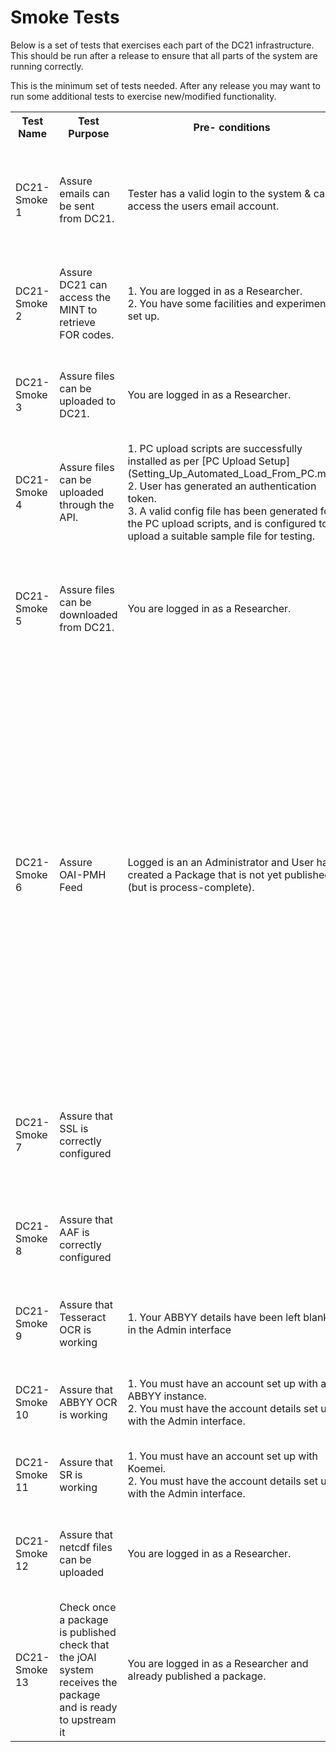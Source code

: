 # Smoke Tests

Below is a set of tests that exercises each part of the DC21 infrastructure. This should be run after a release to ensure that all parts of the system are running correctly.

This is the minimum set of tests needed. After any release you may want to run some additional tests to exercise new/modified functionality.

<table>
<tr>
<th>Test Name</th>
<th>Test Purpose</th>
<th>Pre- conditions</th>
<th>Test      Steps</th>
<th>Expected Results</th>
</tr>
<td>DC21-Smoke 1</td>
<td>Assure emails can be sent from DC21.</td>
<td>Tester has a valid login to the system & can access the users email account.</td>
<td>1. Go to the home page (ensure your are not already logged in).<br>
2. Click “Forgot your password?” button.<br>
3. Enter your user’s email address & click “Send me reset password”.<br>
</td>
<td>1. User should receive an email with a link to reset their password.<br>
2. User can click the link in the email and is taken to the change your password screen<br/>
Note: for the purposes of this test you do not need to actually reset your password, we just want to check that emails can be sent.
</td>
</tr>
<tr>
<td>DC21-Smoke 2</td>
<td>Assure DC21 can access the MINT to retrieve FOR codes.</td>
<td>1. You are logged in as a Researcher.<br/>
2. You have some facilities and experiments set up.</td>
<td>
1. Click "Facilities" tab<br/>
2. Click on an existing facility<br/>
3. Click on an existing experiment<br/>
4. Click 'Edit Experiment'
</td>
<td>
1. The FOR codes dropdown is populated.<br/>
2. The second and third level FOR code dropdowns are populated after the previous one is selected.
</tr>
<tr>
<td>DC21-Smoke 3</td>
<td>Assure files can be uploaded to DC21.</td>
<td>You are logged in as a Researcher.</td>
<td>
1. Click "Upload"<br/>
2. Select a file type, experiment, tags and enter a description<br/>
3. Select a suitable file to upload<br/>
4. Click Upload
</td>
<td>
1. File is uploaded successfully and can be found via search<br>
Note: you may wish to delete the file afterwards.
</td>
</tr>
<tr>
<td>DC21-Smoke 4</td>
<td>Assure files can be uploaded through the API.</td>
<td>1. PC upload scripts are successfully installed as per [PC Upload Setup](Setting_Up_Automated_Load_From_PC.md)<br>
2. User has generated an authentication token.<br>
3. A valid config file has been generated for the PC upload scripts, and is configured to upload a suitable sample file for testing.
</td>
<td>
1. Run the PC load batch file to upload the file.
</td>
<td>
1. The PC load log file has an entry with details about the file uploaded and a success message.<br>
2. After logging into DC21, you can find the newly uploaded file via search.<br/>
3. The file has the correct metadata and can be downloaded from DC21.<br/>
</td>
</tr>
<tr>
<td>DC21-Smoke 5</td>
<td>Assure files can be downloaded from DC21.</td>
<td>You are logged in as a Researcher.</td>
<td>
1. Go to Explore Data tab.<br/>
2. Search by multiple filters.</br>
3. After a successful search, add one file and click "Download"<br/>
4. Then add multiple files and click "Download"<br/>
</td>
<td>
1. Searches find the correct files.<br/>
2. The selected files can be downloaded. The download zip includes the correct files as well as metadata files relevant to the selected files. Check that file, facility and experiment metadata matches with what is displayed in the web application.
</td>
</tr>
<tr>
<td>DC21-Smoke 6</td>
<td>Assure OAI-PMH Feed</td>
<td>Logged is an an Administrator and User has created a Package that is not yet published (but is process-complete).</td>
<td>1. Go to Package detail page and note PackageID in the url<br>
2. On a terminal<br>
$ ssh devel@(your DC21 Instance url) e.g. ssh devel@jp-dc21-staging.intersect.org.au <br>
$ (enter your devel password) <br>
$ cd /data/dc21-data/unpublished_rif_cs <br>
$ ls (a list of unpublished rif-cs xmlfiles should display, including "rif-cs-(yourpackageID).xml" <br>
3. In DC21 instance, select "Publish" (User should see a success message) <br>
4. In the terminal <br>
$ ls    (your "rif-cs-(yourpackageID)" should no longer display) <br>
$ cd .. <br>
$ cd published_rif_cs <br>
Your "rif-cs-(yourpackageID).xml" should now display in this list.<br>
 </td>
<td>
There are "rif-cs-<ID>.xml" elements present for each published collection.<br>
</tr>
<tr>
<td>DC21-Smoke 7</td>
<td>Assure that SSL is correctly configured</td>
<td></td>
<td>
1. Go to https://< DC21-server-url >where < DC21-server-url > is your production server<br>
2. Go to http://< DC21-server-url > where < DC21-server-url > is your production server<br>
</td>
<td>
1. When visiting https://< DC21-server-url >, the home page is displayed. Browser displays padlock or similar to indicate that you are on a secure connection.<br>
2. When visiting http://< DC21-server-url >, you are redirected from http onto https<br>
</tr>
<tr>
<td>DC21-Smoke 8</td>
<td>Assure that AAF is correctly configured</td>
<td></td>
<td>
1. Go to https://< DC21-server-url >where < DC21-server-url > is your production server<br>
2. Click "Log in via AAF"<br>
</td>
<td>
1. You should be redirected to AAF to choose your Identity Provider and etc
</td>
</tr>
<tr>
<td>DC21-Smoke 9</td>
<td>Assure that Tesseract OCR is working</td>
<td>
1. Your ABBYY details have been left blank in the Admin interface<br>
</td>
<td>1. Upload a .jpg file (eg image.jpg)<br>
2. Go to the image.jpg data file details page<br>
3. Press the OCR button
</td>
<td>
1. The file image.jpg.txt should be created as the child of image.jpg<br>
2. When processing is complete, image.jpg.txt should have "This file was automatically generated by OCR (Tesseract ...)" in the descripton.
</td>
</tr>
<tr>
<td>DC21-Smoke 10</td>
<td>Assure that ABBYY OCR is working</td>
<td>1. You must have an account set up with an ABBYY instance.<br>
2. You must have the account details set up with the Admin interface.
</td>
<td>1. Upload a .jpg file (eg image.jpg)<br>
2. Go to the image.jpg data file details page<br>
3. Press the OCR button
</td>
<td>1. The file image.jpg.txt should be created as the child of image.jpg<br>
2. When processing is complete, image.jpg.txt should have "This file was automatically generated by OCR (ABBYY ...)" in the descripton.
</td>
</tr>
<tr>
<td>DC21-Smoke 11</td>
<td>Assure that SR is working</td>
<td>1. You must have an account set up with Koemei.<br>
2. You must have the account details set up with the Admin interface.
</td>
<td>1. Upload a .mp3 file (eg audio.mp3)<br>
2. Go to the audio.mp3 data file details page<br>
3. Press the SR button
</td>
<td>1. The file audio.mp3.txt should be created as the child of audio.mp3<br>
2. When processing is complete, audio.mp3.txt should have "This file was automatically generated by SR (Koemei)" in the descripton.
</td>
</tr>
<tr>
<td>DC21-Smoke 12</td>
<td>Assure that netcdf files can be uploaded</td>
<td>You are logged in as a Researcher. </td>
<td>
1. Click "Upload"<br/>
2. Select a file type, experiment, tags and enter a description<br/>
3. Select a .nc file to upload<br/>
4. Click Upload
</td>
<td>
1. File is uploaded successfully and can be found via search<br>
2. Click on the Filename (in the explore data tab) it should have file format at NETCDF, Information from the File and Variables (5 columns : Column, Column Mapping, Unit, Measurement Type, Fill Value)<br>
Note: you may wish to delete the file afterwards.
</td>
</tr>
<tr>
<td>DC21-Smoke 13</td>
<td> Check once a package is published check that the jOAI system receives the package and is ready to upstream it</td>
<td>You are logged in as a Researcher and already published a package.</td>
<td>
1.  Once a package appears in the /published_rif_cs/ folder grab the Package ID from the filename eg. "rif-cs-86752.xml, so 86752.<br/>
</td>
<td>
The package should be in this response from the jOAI provider - http://<hostname>/oai/provider?verb=ListIdentifiers&metadataPrefix=rif <br/>
And http://<hostname>/oai/provider?verb=GetRecord&metadataPrefix=rif&identifier=oai:hiev.uws.edu.au:rif-cs-86752
should show the relevant file
</td>
</tr>
<table>
